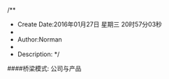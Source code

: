 /**
* Create Date:2016年01月27日 星期三 20时57分03秒
* 
* Author:Norman
* 
* Description: 
*/

####桥梁模式:
    公司与产品
